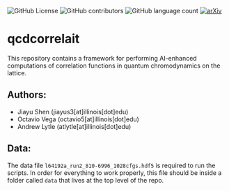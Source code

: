 ![GitHub License](https://img.shields.io/github/license/ovega14/qcdcorrelait) ![GitHub contributors](https://img.shields.io/github/contributors-anon/ovega14/qcdcorrelait) ![GitHub language count](https://img.shields.io/github/languages/count/ovega14/qcdcorrelait) [![arXiv](https://img.shields.io/badge/arXiv-<INDEX>-<COLOR>.svg)](https://arxiv.org/abs/<INDEX>)


# qcdcorrelait
This repository contains a framework for performing AI-enhanced computations of correlation functions in quantum chromodynamics on the lattice.

## Authors:
- Jiayu Shen (jiayus3[at]illinois[dot]edu)
- Octavio Vega (octavio5[at]illinois[dot]edu)
- Andrew Lytle (atlytle[at]illinois[dot]edu)

## Data:
The data file `l64192a_run2_810-6996_1028cfgs.hdf5` is required to run the scripts. In order for everything to work properly, this file should be inside a folder called `data` that lives at the top level of the repo.
